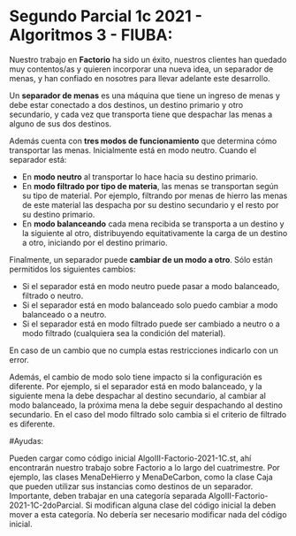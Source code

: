 # Segundo Parcial 1c 2021 - Algoritmos 3 - FIUBA:

Nuestro trabajo en **Factorio** ha sido un éxito, nuestros clientes han quedado muy contentos/as y quieren incorporar una nueva idea, un separador de menas, y han confiado en nosotres para llevar adelante este desarrollo.

Un **separador de menas** es una máquina que tiene un ingreso de menas y debe estar conectado a dos destinos, un destino primario y otro secundario, y cada vez que transporta tiene que despachar las menas a alguno de sus dos destinos. 

Además cuenta con **tres modos de funcionamiento** que determina cómo transportar las menas. Inicialmente está en modo neutro. Cuando el separador está: 

- En **modo neutro** al transportar lo hace hacia su destino primario.
- En **modo filtrado por tipo de materia**, las menas se transportan según su tipo de material. Por ejemplo, filtrando por menas de hierro las menas de este material las despacha por su destino secundario y el resto por su destino primario.
- En **modo balanceando** cada mena recibida se transporta a un destino y la siguiente al otro, distribuyendo equitativamente la carga de un destino a otro, iniciando por el destino primario.

Finalmente, un separador puede **cambiar de un modo a otro**. Sólo están permitidos los siguientes cambios:
- Si el separador está en modo neutro puede pasar a modo balanceado, filtrado o neutro.
- Si el separador está en modo balanceado solo puedo cambiar a modo balanceado o a neutro.
- Si el separador está en modo filtrado puede ser cambiado a neutro o a modo filtrado (cualquiera sea la condición del material). 

En caso de un cambio que no cumpla estas restricciones indicarlo con un error.

Además, el cambio de modo solo tiene impacto si la configuración es diferente. Por ejemplo, si el separador está en modo balanceado, y la siguiente mena la debe despachar al destino secundario, al cambiar al modo balanceado, la próxima mena la debe seguir despachando al destino secundario. En el caso del modo filtrado solo cambia si el criterio de filtrado es diferente.

#Ayudas:

Pueden cargar como código inicial AlgoIII-Factorio-2021-1C.st, ahí encontrarán nuestro trabajo sobre Factorio a lo largo del cuatrimestre. Por ejemplo, las clases MenaDeHierro y MenaDeCarbon, como la clase Caja que pueden utilizar sus instancias como destinos de un separador. Importante, deben trabajar en una categoría separada AlgoIII-Factorio-2021-1C-2doParcial. Si modifican alguna clase del código inicial la deben mover a esta categoría. No debería ser necesario modificar nada del código inicial.

